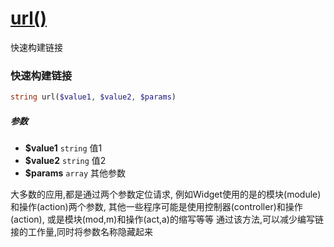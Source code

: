 [url()](http://twinh.github.com/widget/api/url)
===============================================

快速构建链接

### 快速构建链接
```php
string url($value1, $value2, $params)
```

##### 参数
* **$value1** `string` 值1
* **$value2** `string` 值2
* **$params** `array` 其他参数


大多数的应用,都是通过两个参数定位请求,
例如Widget使用的是的模块(module)和操作(action)两个参数,
其他一些程序可能是使用控制器(controller)和操作(action),
或是模块(mod,m)和操作(act,a)的缩写等等
通过该方法,可以减少编写链接的工作量,同时将参数名称隐藏起来
